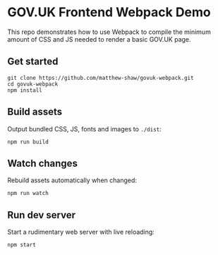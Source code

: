 # GOV.UK Frontend Webpack Demo

This repo demonstrates how to use Webpack to compile the minimum amount of CSS and JS needed to render a basic GOV.UK page.

## Get started

```shell
git clone https://github.com/matthew-shaw/govuk-webpack.git
cd govuk-webpack
npm install
```

## Build assets

Output bundled CSS, JS, fonts and images to `./dist`:

```shell
npm run build
```

## Watch changes

Rebuild assets automatically when changed:

```shell
npm run watch
```

## Run dev server

Start a rudimentary web server with live reloading:

```shell
npm start
```
